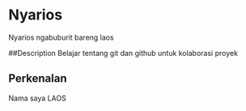 # Nyarios
Nyarios ngabuburit bareng laos

##Description
Belajar tentang git dan github untuk kolaborasi proyek



## Perkenalan
Nama saya LAOS